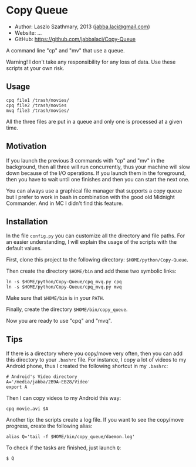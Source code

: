 Copy Queue
==========

* Author:  Laszlo Szathmary, 2013 (<jabba.laci@gmail.com>)
* Website: ...
* GitHub:  <https://github.com/jabbalaci/Copy-Queue>

A command line "cp" and "mv" that use a queue.

Warning! I don't take any responsibility for any loss of data.
Use these scripts at your own risk.

Usage
-----

    cpq file1 /trash/movies/
    cpq file2 /trash/movies
    mvq file3 /trash/movies/

All the three files are put in a queue and only one is
processed at a given time.

Motivation
----------

If you launch the previous 3 commands with "cp" and "mv" in
the background, then all three will run concurrently, thus
your machine will slow down because of the I/O operations.
If you launch them in the foreground, then you have to wait
until one finishes and then you can start the next one.

You can always use a graphical file manager that supports a
copy queue but I prefer to work in bash in combination with
the good old Midnight Commander. And in MC I didn't find this
feature.

Installation
------------

In the file `config.py` you can customize all the directory
and file paths. For an easier understanding, I will explain
the usage of the scripts with the default values.

First, clone this project to the following directory:
`$HOME/python/Copy-Queue`.

Then create the directory `$HOME/bin` and add these two
symbolic links:

    ln -s $HOME/python/Copy-Queue/cpq_mvq.py cpq
    ln -s $HOME/python/Copy-Queue/cpq_mvq.py mvq

Make sure that `$HOME/bin` is in your `PATH`.

Finally, create the directory `$HOME/bin/copy_queue`.

Now you are ready to use "cpq" and "mvq".

Tips
----

If there is a directory where you copy/move very often, then
you can add this directory to your `.bashrc` file. For instance,
I copy a lot of videos to my Android phone, thus I created the
following shortcut in my `.bashrc`:

    # Android's Video directory
    A='/media/jabba/2B9A-EB28/Video'
    export A

Then I can copy videos to my Android this way:

    cpq movie.avi $A

Another tip: the scripts create a log file. If you want to see
the copy/move progress, create the following alias:

    alias Q='tail -f $HOME/bin/copy_queue/daemon.log'

To check if the tasks are finished, just launch `Q`:

    $ Q
